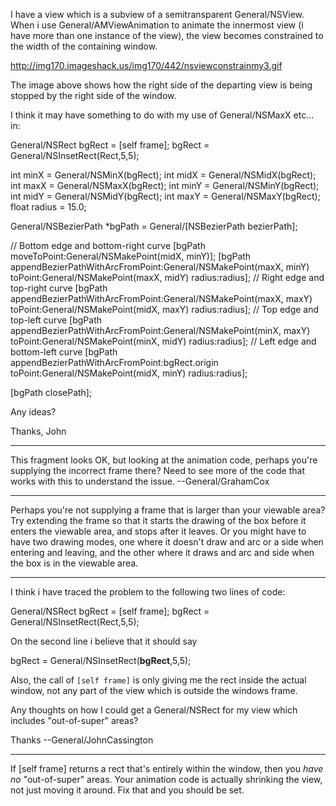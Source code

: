 I have a view which is a subview of a semitransparent General/NSView. When i use General/AMViewAnimation to animate the innermost view (i have more than one instance of the view), the view becomes constrained to the width of the containing window.

http://img170.imageshack.us/img170/442/nsviewconstrainmy3.gif

The image above shows how the right side of the departing view is being stopped by the right side of the window.

I think it may have something to do with my use of General/NSMaxX etc... in:

    
General/NSRect bgRect = [self frame];
bgRect = General/NSInsetRect(Rect,5,5);

int minX = General/NSMinX(bgRect);
int midX = General/NSMidX(bgRect);
int maxX = General/NSMaxX(bgRect);
int minY = General/NSMinY(bgRect);
int midY = General/NSMidY(bgRect);
int maxY = General/NSMaxY(bgRect);
float radius = 15.0;

General/NSBezierPath *bgPath = General/[NSBezierPath bezierPath];
		
// Bottom edge and bottom-right curve
[bgPath moveToPoint:General/NSMakePoint(midX, minY)];
[bgPath appendBezierPathWithArcFromPoint:General/NSMakePoint(maxX, minY) 
					 toPoint:General/NSMakePoint(maxX, midY) 
					  radius:radius];
// Right edge and top-right curve
[bgPath appendBezierPathWithArcFromPoint:General/NSMakePoint(maxX, maxY) 
					 toPoint:General/NSMakePoint(midX, maxY) 
					  radius:radius];
// Top edge and top-left curve
[bgPath appendBezierPathWithArcFromPoint:General/NSMakePoint(minX, maxY) 
					 toPoint:General/NSMakePoint(minX, midY) 
					  radius:radius];
// Left edge and bottom-left curve
[bgPath appendBezierPathWithArcFromPoint:bgRect.origin 
					 toPoint:General/NSMakePoint(midX, minY) 
					  radius:radius];

[bgPath closePath];


Any ideas?

Thanks, John

----

This fragment looks OK, but looking at the animation code, perhaps you're supplying the incorrect frame there? Need to see more of the code that works with this to understand the issue. --General/GrahamCox

----

Perhaps you're not supplying a frame that is larger than your viewable area? Try extending the frame so that it starts the drawing of the box before it enters the viewable area, and stops after it leaves.
Or you might have to have two drawing modes, one where it doesn't draw and arc or a side when entering and leaving, and the other where it draws and arc and side when the box is in the viewable area.

----

I think i have traced the problem to the following two lines of code:

    
General/NSRect bgRect = [self frame];
bgRect = General/NSInsetRect(Rect,5,5);


On the second line i believe that it should say 

    
bgRect = General/NSInsetRect(**bgRect**,5,5);


Also, the call of <code>[self frame]</code> is only giving me the rect inside the actual window, not any part of the view which is outside the windows frame.

Any thoughts on how I could get a General/NSRect for my view which includes "out-of-super" areas?

Thanks
--General/JohnCassington

----
If     [self frame] returns a rect that's entirely within the window, then you *have no* "out-of-super" areas. Your animation code is actually shrinking the view, not just moving it around. Fix that and you should be set.